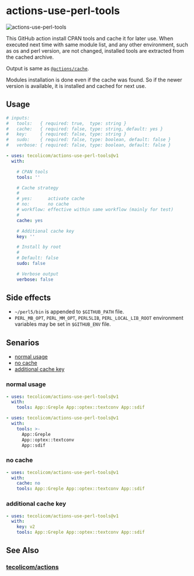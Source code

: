 # actions-use-perl-tools

![actions-use-perl-tools](https://github.com/tecolicom/actions-use-perl-tools/actions/workflows/test.yml/badge.svg)


This GitHub action install CPAN tools and cache it for later use.
When executed next time with same module list, and any other
environment, such as os and perl version, are not changed, installed
tools are extracted from the cached archive.

Output is same as [`@actions/cache`](https://github.com/actions/cache).

Modules installation is done even if the cache was found.  So if the
newer version is available, it is installed and cached for next use.

## Usage

```yaml
# inputs:
#   tools:   { required: true,  type: string }
#   cache:   { required: false, type: string, default: yes }
#   key:     { required: false, type: string }
#   sudo:    { required: false, type: boolean, default: false }
#   verbose: { required: false, type: boolean, default: false }

- uses: tecolicom/actions-use-perl-tools@v1
  with:

    # CPAN tools
    tools: ''

    # Cache strategy
    #
    # yes:      activate cache
    # no:       no cache
    # workflow: effective within same workflow (mainly for test)
    #
    cache: yes

    # Additional cache key
    key: ''

    # Install by root
    #
    # Default: false
    sudo: false

    # Verbose output
    verbose: false
```

## Side effects

- `~/perl5/bin` is appended to `$GITHUB_PATH` file.
- `PERL_MB_OPT`, `PERL_MM_OPT`, `PERL5LIB`, `PERL_LOCAL_LIB_ROOT`
  environment variables may be set in `$GITHUB_ENV` file.

## Senarios

- [normal usage](#normal-usage)
- [no cache](#no-cache)
- [additional cache key](#additional-cache-key)

### normal usage

```yaml
- uses: tecolicom/actions-use-perl-tools@v1
  with:
    tools: App::Greple App::optex::textconv App::sdif
```

```yaml
- uses: tecolicom/actions-use-perl-tools@v1
  with:
    tools: >-
      App::Greple
      App::optex::textconv
      App::sdif
```

### no cache

```yaml
- uses: tecolicom/actions-use-perl-tools@v1
  with:
    cache: no
    tools: App::Greple App::optex::textconv App::sdif
```

### additional cache key

```yaml
- uses: tecolicom/actions-use-perl-tools@v1
  with:
    key: v2
    tools: App::Greple App::optex::textconv App::sdif
```

## See Also

### [tecolicom/actions](https://github.com/tecolicom/actions)

